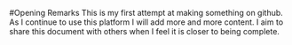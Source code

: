 #Opening Remarks
This is my first attempt at making something on github. As I continue to use this platform I will add more and more content. I aim to share this document with others when I feel it is closer to being complete.  
